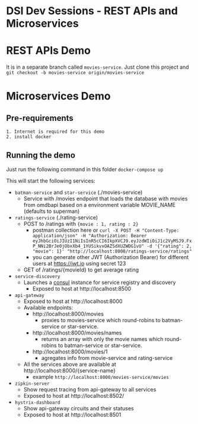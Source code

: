 # DSI Dev Sessions - REST APIs and Microservices

# REST APIs Demo

It is in a separate branch called `movies-service`.
Just clone this project and
    ` git checkout -b movies-service origin/movies-service`

# Microservices Demo

## Pre-requirements
    1. Internet is required for this demo
    2. install docker

## Running the demo

Just run the following command in this folder
    `docker-compose up`

This will start the following services:

* `batman-service` and `star-service` (./movies-service)
    - Service with /movies endpoint that loads the database with movies from omdbapi based on a environment variable MOVIE_NAME (defaults to superman)
* `ratings-service` (./rating-service)
    - POST to /ratings with ```{movie : 1, rating : 2}```
        + postman collection here or ```curl -X POST -H "Content-Type: application/json" -H "Authorization: Bearer eyJhbGciOiJIUzI1NiIsInR5cCI6IkpXVCJ9.eyJzdWIiOiJ1c2VyMSJ9.FxP_NNi2BrJe0jObxXb4_1YUSikvxOAZSdXUZWDG1vU" -d '{"rating": 2, "movie": 1}' "http://localhost:8000/ratings-service/ratings"```
        + you can generate other JWT (Authorization Bearer) for different users at https://jwt.io using secret 123
    - GET of /ratings/{movieId} to get average rating
* `service-discovery`
    - Launches a [consul](https://www.consul.io/) instance for service registry and discovery
        + Exposed to host at http://localhost:8500
* `api-gateway`
    - Exposed to host at http://localhost:8000
    - Available endpoints:
        + http://localhost:8000/movies
            * proxies to movies-service which round-robins to batman-service or star-service.
        + http://localhost:8000/movies/names
            * returns an array with only the movie names which round-robins to batman-service or star-service.
        + http://localhost:8000/movies/1
            * agregates info from movie-service and rating-service
    - All the services above are available at http://localhost:8000/{service-name}
        + example ```http://localhost:8000/movies-service/movies```
* `zipkin-server`
    - Show request tracing from api-gateway to all services
    - Exposed to host at http://localhost:8502/
* `hystrix-dashboard`
    - Show api-gateway circuits and their statuses
    - Exposed to host at http://localhost:8501